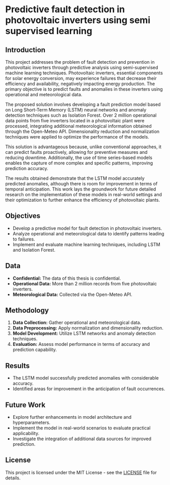 # Predictive fault detection in photovoltaic inverters using semi supervised learning

## Introduction

This project addresses the problem of fault detection and prevention in photovoltaic inverters through predictive analysis using semi-supervised machine learning techniques. Photovoltaic inverters, essential components for solar energy conversion, may experience failures that decrease their efficiency and availability, negatively impacting energy production. The primary objective is to predict faults and anomalies in these inverters using operational and meteorological data.

The proposed solution involves developing a fault prediction model based on Long Short-Term Memory (LSTM) neural networks and anomaly detection techniques such as Isolation Forest. Over 2 million operational data points from five inverters located in a photovoltaic plant were processed, integrating additional meteorological information obtained through the Open-Meteo API. Dimensionality reduction and normalization techniques were applied to optimize the performance of the models.

This solution is advantageous because, unlike conventional approaches, it can predict faults proactively, allowing for preventive measures and reducing downtime. Additionally, the use of time series-based models enables the capture of more complex and specific patterns, improving prediction accuracy.

The results obtained demonstrate that the LSTM model accurately predicted anomalies, although there is room for improvement in terms of temporal anticipation. This work lays the groundwork for future detailed research on the implementation of these models in real-world settings and their optimization to further enhance the efficiency of photovoltaic plants.

## Objectives

- Develop a predictive model for fault detection in photovoltaic inverters.
- Analyze operational and meteorological data to identify patterns leading to failures.
- Implement and evaluate machine learning techniques, including LSTM and Isolation Forest.

## Data

- **Confidential:** The data of this thesis is confidential.
- **Operational Data:** More than 2 million records from five photovoltaic inverters.
- **Meteorological Data:** Collected via the Open-Meteo API.

## Methodology

1. **Data Collection:** Gather operational and meteorological data.
2. **Data Preprocessing:** Apply normalization and dimensionality reduction.
3. **Model Development:** Utilize LSTM networks and anomaly detection techniques.
4. **Evaluation:** Assess model performance in terms of accuracy and prediction capability.

## Results

- The LSTM model successfully predicted anomalies with considerable accuracy.
- Identified areas for improvement in the anticipation of fault occurrences.

## Future Work

- Explore further enhancements in model architecture and hyperparameters.
- Implement the model in real-world scenarios to evaluate practical applicability.
- Investigate the integration of additional data sources for improved prediction.

## License

This project is licensed under the MIT License - see the [LICENSE](LICENSE) file for details.
